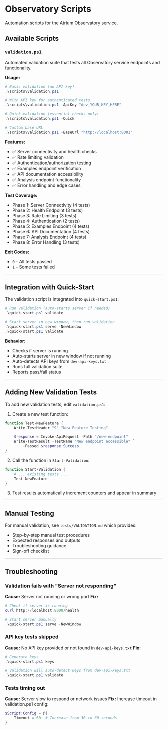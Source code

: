 # Observatory Scripts

Automation scripts for the Atrium Observatory service.

## Available Scripts

### `validation.ps1`

Automated validation suite that tests all Observatory service endpoints and functionality.

**Usage:**
```powershell
# Basic validation (no API key)
.\scripts\validation.ps1

# With API key for authenticated tests
.\scripts\validation.ps1 -ApiKey "dev_YOUR_KEY_HERE"

# Quick validation (essential checks only)
.\scripts\validation.ps1 -Quick

# Custom base URL
.\scripts\validation.ps1 -BaseUrl "http://localhost:8001"
```

**Features:**
- ✅ Server connectivity and health checks
- ✅ Rate limiting validation
- ✅ Authentication/authorization testing
- ✅ Examples endpoint verification
- ✅ API documentation accessibility
- ✅ Analysis endpoint functionality
- ✅ Error handling and edge cases

**Test Coverage:**
- Phase 1: Server Connectivity (4 tests)
- Phase 2: Health Endpoint (3 tests)
- Phase 3: Rate Limiting (3 tests)
- Phase 4: Authentication (2 tests)
- Phase 5: Examples Endpoint (4 tests)
- Phase 6: API Documentation (4 tests)
- Phase 7: Analysis Endpoint (4 tests)
- Phase 8: Error Handling (3 tests)

**Exit Codes:**
- `0` - All tests passed
- `1` - Some tests failed

---

## Integration with Quick-Start

The validation script is integrated into `quick-start.ps1`:

```powershell
# Run validation (auto-starts server if needed)
.\quick-start.ps1 validate

# Start server in new window, then run validation
.\quick-start.ps1 serve -NewWindow
.\quick-start.ps1 validate
```

**Behavior:**
- Checks if server is running
- Auto-starts server in new window if not running
- Auto-detects API keys from `dev-api-keys.txt`
- Runs full validation suite
- Reports pass/fail status

---

## Adding New Validation Tests

To add new validation tests, edit `validation.ps1`:

1. Create a new test function:
```powershell
function Test-NewFeature {
    Write-TestHeader "9" "New Feature Testing"

    $response = Invoke-ApiRequest -Path "/new-endpoint"
    Write-TestResult -TestName "New endpoint accessible" `
        -Passed $response.Success
}
```

2. Call the function in `Start-Validation`:
```powershell
function Start-Validation {
    # ... existing tests ...
    Test-NewFeature
}
```

3. Test results automatically increment counters and appear in summary

---

## Manual Testing

For manual validation, see `tests/VALIDATION.md` which provides:
- Step-by-step manual test procedures
- Expected responses and outputs
- Troubleshooting guidance
- Sign-off checklist

---

## Troubleshooting

### Validation fails with "Server not responding"
**Cause:** Server not running or wrong port
**Fix:**
```powershell
# Check if server is running
curl http://localhost:8000/health

# Start server manually
.\quick-start.ps1 serve -NewWindow
```

### API key tests skipped
**Cause:** No API key provided or not found in `dev-api-keys.txt`
**Fix:**
```powershell
# Generate keys
.\quick-start.ps1 keys

# Validation will auto-detect keys from dev-api-keys.txt
.\quick-start.ps1 validate
```

### Tests timing out
**Cause:** Server slow to respond or network issues
**Fix:** Increase timeout in validation.ps1 config:
```powershell
$Script:Config = @{
    Timeout = 60  # Increase from 30 to 60 seconds
}
```
